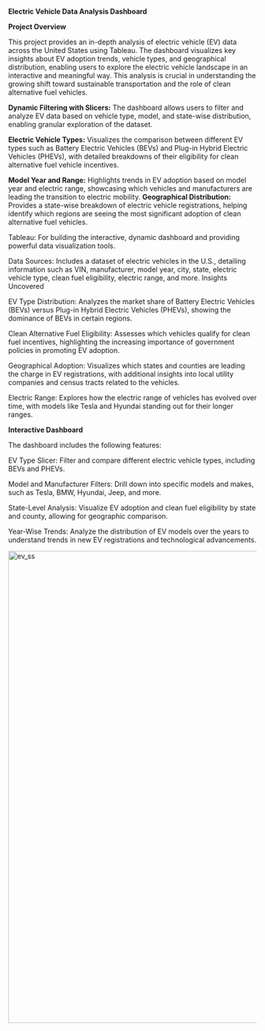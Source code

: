 **Electric Vehicle Data Analysis Dashboard**

**Project Overview**

This project provides an in-depth analysis of electric vehicle (EV) data across the United States using Tableau. The dashboard visualizes key insights about EV adoption trends, vehicle types, and geographical distribution, enabling users to explore the electric vehicle landscape in an interactive and meaningful way. This analysis is crucial in understanding the growing shift toward sustainable transportation and the role of clean alternative fuel vehicles.


**Dynamic Filtering with Slicers:** The dashboard allows users to filter and analyze EV data based on vehicle type, model, and state-wise distribution, enabling granular exploration of the dataset.

**Electric Vehicle Types:** Visualizes the comparison between different EV types such as Battery Electric Vehicles (BEVs) and Plug-in Hybrid Electric Vehicles (PHEVs), with detailed breakdowns of their eligibility for clean alternative fuel vehicle incentives.

**Model Year and Range:** Highlights trends in EV adoption based on model year and electric range, showcasing which vehicles and manufacturers are leading the transition to electric mobility.
**Geographical Distribution:** Provides a state-wise breakdown of electric vehicle registrations, helping identify which regions are seeing the most significant adoption of clean alternative fuel vehicles.

Tableau: For building the interactive, dynamic dashboard and providing powerful data visualization tools.

Data Sources: Includes a dataset of electric vehicles in the U.S., detailing information such as VIN, manufacturer, model year, city, state, electric vehicle type, clean fuel eligibility, electric range, and more.
Insights Uncovered

EV Type Distribution: Analyzes the market share of Battery Electric Vehicles (BEVs) versus Plug-in Hybrid Electric Vehicles (PHEVs), showing the dominance of BEVs in certain regions.

Clean Alternative Fuel Eligibility: Assesses which vehicles qualify for clean fuel incentives, highlighting the increasing importance of government policies in promoting EV adoption.

Geographical Adoption: Visualizes which states and counties are leading the charge in EV registrations, with additional insights into local utility companies and census tracts related to the vehicles.

Electric Range: Explores how the electric range of vehicles has evolved over time, with models like Tesla and Hyundai standing out for their longer ranges.

**Interactive Dashboard**

The dashboard includes the following features:

EV Type Slicer: Filter and compare different electric vehicle types, including BEVs and PHEVs.

Model and Manufacturer Filters: Drill down into specific models and makes, such as Tesla, BMW, Hyundai, Jeep, and more.

State-Level Analysis: Visualize EV adoption and clean fuel eligibility by state and county, allowing for geographic comparison.

Year-Wise Trends: Analyze the distribution of EV models over the years to understand trends in new EV registrations and technological advancements.

























<img width="957" alt="ev_ss" src="https://github.com/user-attachments/assets/447d3cb7-5296-4000-8f5f-045ef6dae810">
